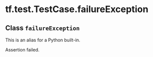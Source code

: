 <div itemscope itemtype="http://developers.google.com/ReferenceObject">
<meta itemprop="name" content="tf.test.TestCase.failureException" />
</div>

# tf.test.TestCase.failureException

## Class `failureException`





This is an alias for a Python built-in.

Assertion failed.

